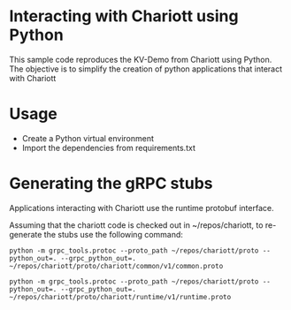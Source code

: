 # Interacting with Chariott using Python

This sample code reproduces the KV-Demo from Chariott using Python.
The objective is to simplify the creation of python applications that interact with Chariott



# Usage
- Create a Python virtual environment
- Import the dependencies from requirements.txt


# Generating the gRPC stubs

Applications interacting with Chariott use the runtime protobuf interface. 

Assuming that the chariott code is checked out in ~/repos/chariott, to re-generate the stubs use the following command:

```
python -m grpc_tools.protoc --proto_path ~/repos/chariott/proto --python_out=. --grpc_python_out=. ~/repos/chariott/proto/chariott/common/v1/common.proto

python -m grpc_tools.protoc --proto_path ~/repos/chariott/proto --python_out=. --grpc_python_out=. ~/repos/chariott/proto/chariott/runtime/v1/runtime.proto
```